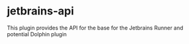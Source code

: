 # jetbrains-api
This plugin provides the API for the base for the Jetbrains Runner and potential Dolphin plugin
